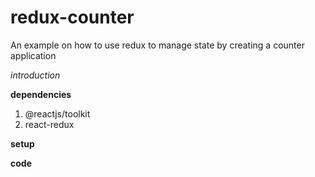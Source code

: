 # redux-counter
An example on how to use redux to manage state by creating a counter application 

*introduction*

**dependencies**
1. @reactjs/toolkit
2. react-redux

**setup**

**code**
